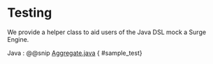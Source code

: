 # Testing

We provide a helper class to aid users of the Java DSL mock a Surge Engine. 

Java
:    @@snip [Aggregate.java](/modules/surge-docs/src/test/java/javadocs/commandapp/account/BankAccount.java) { #sample_test}



